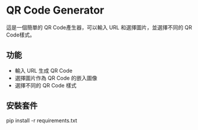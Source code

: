 # QR Code Generator

這是一個簡單的 QR Code產生器，可以輸入 URL 和選擇圖片，並選擇不同的 QR Code樣式。

## 功能

- 輸入 URL 生成 QR Code
- 選擇圖片作為 QR Code 的嵌入圖像
- 選擇不同的 QR Code 樣式

## 安裝套件

pip install -r requirements.txt
